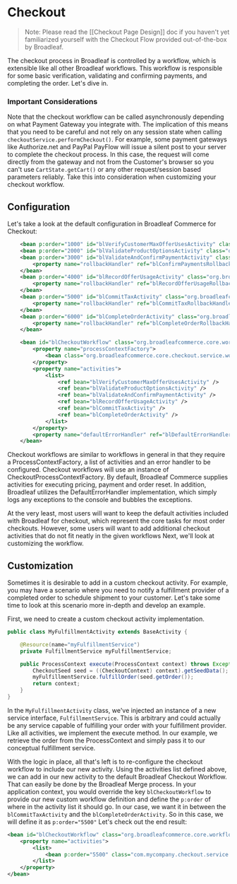 # Checkout

> Note: Please read the [[Checkout Page Design]] doc if you haven't yet familiarized yourself with the Checkout Flow provided out-of-the-box by Broadleaf.

The checkout process in Broadleaf is controlled by a workflow, which is extensible like all other Broadleaf workflows. This workflow is responsible for some basic verification, validating and confirming payments, and completing the order. Let's dive in.

### Important Considerations

Note that the checkout workflow can be called asynchronously depending on what Payment Gateway you integrate with. The implication of this means that you need to be careful and not rely on any session state when calling `checkoutService.performCheckout()`. For example, some payment gateways like Authorize.net and PayPal PayFlow will issue a silent post to your server to complete the checkout process. In this case, the request will come directly from the gateway and not from the Customer's browser so you can't use `CartState.getCart()` or any other request/session based parameters reliably. Take this into consideration when customizing your checkout workflow.

## <a name="wiki-config"></a>Configuration

Let's take a look at the default configuration in Broadleaf Commerce for Checkout:

```xml
    <bean p:order="1000" id="blVerifyCustomerMaxOfferUsesActivity" class="org.broadleafcommerce.core.offer.service.workflow.VerifyCustomerMaxOfferUsesActivity"/>
    <bean p:order="2000" id="blValidateProductOptionsActivity" class="org.broadleafcommerce.core.checkout.service.workflow.ValidateProductOptionsActivity"/>
    <bean p:order="3000" id="blValidateAndConfirmPaymentActivity" class="org.broadleafcommerce.core.checkout.service.workflow.ValidateAndConfirmPaymentActivity">
        <property name="rollbackHandler" ref="blConfirmPaymentsRollbackHandler" />
    </bean>
    <bean p:order="4000" id="blRecordOfferUsageActivity" class="org.broadleafcommerce.core.offer.service.workflow.RecordOfferUsageActivity">
        <property name="rollbackHandler" ref="blRecordOfferUsageRollbackHandler" />
    </bean>
    <bean p:order="5000" id="blCommitTaxActivity" class="org.broadleafcommerce.core.checkout.service.workflow.CommitTaxActivity">
        <property name="rollbackHandler" ref="blCommitTaxRollbackHandler" />
    </bean>
    <bean p:order="6000" id="blCompleteOrderActivity" class="org.broadleafcommerce.core.checkout.service.workflow.CompleteOrderActivity">
        <property name="rollbackHandler" ref="blCompleteOrderRollbackHandler" />
    </bean>

    <bean id="blCheckoutWorkflow" class="org.broadleafcommerce.core.workflow.SequenceProcessor">
        <property name="processContextFactory">
            <bean class="org.broadleafcommerce.core.checkout.service.workflow.CheckoutProcessContextFactory"/>
        </property>
        <property name="activities">
            <list>
                <ref bean="blVerifyCustomerMaxOfferUsesActivity" />
                <ref bean="blValidateProductOptionsActivity" />
                <ref bean="blValidateAndConfirmPaymentActivity" />
                <ref bean="blRecordOfferUsageActivity" />
                <ref bean="blCommitTaxActivity" />
                <ref bean="blCompleteOrderActivity" />
            </list>
        </property>
        <property name="defaultErrorHandler" ref="blDefaultErrorHandler"/>
    </bean>
```

Checkout workflows are similar to workflows in general in that they require a ProcessContextFactory, a list of activities and an error handler to be configured. Checkout workflows will use an instance of CheckoutProcessContextFactory. By default, Broadleaf Commerce supplies activities for executing pricing, payment and order reset. In addition, Broadleaf utilizes the DefaultErrorHandler implementation, which simply logs any exceptions to the console and bubbles the exceptions.


At the very least, most users will want to keep the default activities included with Broadleaf for checkout, which represent the core tasks for most order checkouts. However, some users will want to add additional checkout activities that do not fit neatly in the given workflows Next, we'll look at customizing the workflow. 

## <a name="wiki-customization"></a>Customization

Sometimes it is desirable to add in a custom checkout activity. For example, you may have a scenario where you need to notify a fulfillment provider of a completed order to schedule shipment to your customer. Let's take some time to look at this scenario more in-depth and develop an example.

First, we need to create a custom checkout activity implementation.

```java
public class MyFulfillmentActivity extends BaseActivity {

    @Resource(name="myFulfillmentService")
    private FulfillmentService myFulfillmentService;

    public ProcessContext execute(ProcessContext context) throws Exception {
        CheckoutSeed seed = ((CheckoutContext) context).getSeedData();
        myFulfillmentService.fulfillOrder(seed.getOrder());
        return context;
    }
}
```

In the `MyFulfillmentActivity` class, we've injected an instance of a new service interface, `FulfillmentService`. This is arbitrary and could actually be any service capable of fulfilling your order with your fulfillment provider. Like all activities, we implement the execute method. In our example, we retrieve the order from the ProcessContext and simply pass it to our conceptual fulfillment service.

With the logic in place, all that's left is to re-configure the checkout workflow to include our new activity. Using the activities list defined above, we can add in our new activity to the default Broadleaf Checkout Workflow. That can easily be done by the Broadleaf Merge process. In your application context, you would override the key `blCheckoutWorkflow` to provide our new custom workflow definition and define the `p:order` of where in the activity list it should go. In our case, we want it in between the `blCommitTaxActivity` and the `blCompleteOrderActivity`. So in this case, we will define it as `p:order="5500"`  Let's check out the end result:


```xml
<bean id="blCheckoutWorkflow" class="org.broadleafcommerce.core.workflow.SequenceProcessor">
    <property name="activities">
        <list>
            <bean p:order="5500" class="com.mycompany.checkout.service.workflow.MyFulfillmentActivity"/>
        </list>
    </property>
</bean>
```
